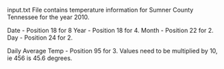 input.txt File contains temperature information for Sumner County Tennessee for the year 2010.


Date - Position 18 for 8 
Year - Position 18 for 4.
Month - Position 22 for 2.
Day - Position 24 for 2.


Daily Average Temp - Position 95 for 3.  Values need to be multiplied by 10, ie  456 is 45.6 degrees.
